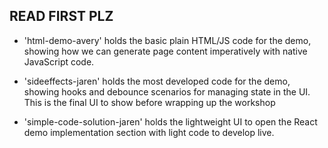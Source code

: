 ## READ FIRST PLZ

*  'html-demo-avery' holds the basic plain HTML/JS code for the demo, showing how we can generate page content imperatively with native JavaScript code.

*  'sideeffects-jaren' holds the most developed code for the demo, showing hooks and debounce scenarios for managing state in the UI. This is the final UI to show before wrapping up the workshop

*  'simple-code-solution-jaren' holds the lightweight UI to open the React demo implementation section with light code to develop live.
